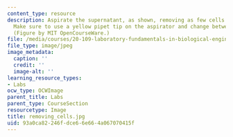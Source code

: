 ```yaml
---
content_type: resource
description: Aspirate the supernatant, as shown, removing as few cells as possible.
  Make sure to use a yellow pipet tip on the aspirator and change between samples.
  (Figure by MIT OpenCourseWare.)
file: /media/courses/20-109-laboratory-fundamentals-in-biological-engineering-fall-2007/93a0ca82246fdce66e664a067070415f_removing_cells.jpg
file_type: image/jpeg
image_metadata:
  caption: ''
  credit: ''
  image-alt: ''
learning_resource_types:
- Labs
ocw_type: OCWImage
parent_title: Labs
parent_type: CourseSection
resourcetype: Image
title: removing_cells.jpg
uid: 93a0ca82-246f-dce6-6e66-4a067070415f
---
```

